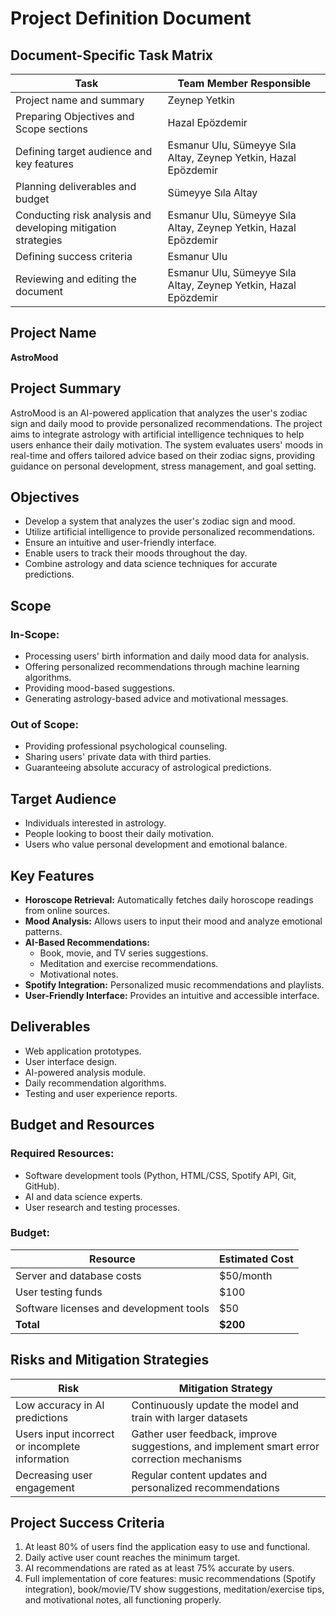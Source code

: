 # Project Definition Document

## Document-Specific Task Matrix

| Task | Team Member Responsible |
|------|-------------------------|
| Project name and summary | Zeynep Yetkin |
| Preparing Objectives and Scope sections | Hazal Epözdemir |
| Defining target audience and key features | Esmanur Ulu, Sümeyye Sıla Altay, Zeynep Yetkin, Hazal Epözdemir |
| Planning deliverables and budget | Sümeyye Sıla Altay |
| Conducting risk analysis and developing mitigation strategies | Esmanur Ulu, Sümeyye Sıla Altay, Zeynep Yetkin, Hazal Epözdemir |
| Defining success criteria | Esmanur Ulu |
| Reviewing and editing the document | Esmanur Ulu, Sümeyye Sıla Altay, Zeynep Yetkin, Hazal Epözdemir |

## Project Name
**AstroMood**

## Project Summary
AstroMood is an AI-powered application that analyzes the user's zodiac sign and daily mood to provide personalized recommendations. The project aims to integrate astrology with artificial intelligence techniques to help users enhance their daily motivation. The system evaluates users' moods in real-time and offers tailored advice based on their zodiac signs, providing guidance on personal development, stress management, and goal setting.

## Objectives
- Develop a system that analyzes the user's zodiac sign and mood.
- Utilize artificial intelligence to provide personalized recommendations.
- Ensure an intuitive and user-friendly interface.
- Enable users to track their moods throughout the day.
- Combine astrology and data science techniques for accurate predictions.

## Scope
### **In-Scope:**
- Processing users' birth information and daily mood data for analysis.
- Offering personalized recommendations through machine learning algorithms.
- Providing mood-based suggestions.
- Generating astrology-based advice and motivational messages.

### **Out of Scope:**
- Providing professional psychological counseling.
- Sharing users' private data with third parties.
- Guaranteeing absolute accuracy of astrological predictions.

## Target Audience
- Individuals interested in astrology.
- People looking to boost their daily motivation.
- Users who value personal development and emotional balance.

## Key Features
- **Horoscope Retrieval:** Automatically fetches daily horoscope readings from online sources.
- **Mood Analysis:** Allows users to input their mood and analyze emotional patterns.
- **AI-Based Recommendations:**
  - Book, movie, and TV series suggestions.
  - Meditation and exercise recommendations.
  - Motivational notes.
- **Spotify Integration:** Personalized music recommendations and playlists.
- **User-Friendly Interface:** Provides an intuitive and accessible interface.

## Deliverables
- Web application prototypes.
- User interface design.
- AI-powered analysis module.
- Daily recommendation algorithms.
- Testing and user experience reports.

## Budget and Resources
### **Required Resources:**
- Software development tools (Python, HTML/CSS, Spotify API, Git, GitHub).
- AI and data science experts.
- User research and testing processes.

### **Budget:**
| Resource | Estimated Cost |
|----------|---------------|
| Server and database costs | $50/month |
| User testing funds | $100 |
| Software licenses and development tools | $50 |
| **Total** | **$200** |

## Risks and Mitigation Strategies

| Risk | Mitigation Strategy |
|------|----------------------|
| Low accuracy in AI predictions | Continuously update the model and train with larger datasets |
| Users input incorrect or incomplete information | Gather user feedback, improve suggestions, and implement smart error correction mechanisms |
| Decreasing user engagement | Regular content updates and personalized recommendations |

## Project Success Criteria
1. At least 80% of users find the application easy to use and functional.
2. Daily active user count reaches the minimum target.
3. AI recommendations are rated as at least 75% accurate by users.
4. Full implementation of core features: music recommendations (Spotify integration), book/movie/TV show suggestions, meditation/exercise tips, and motivational notes, all functioning properly.

